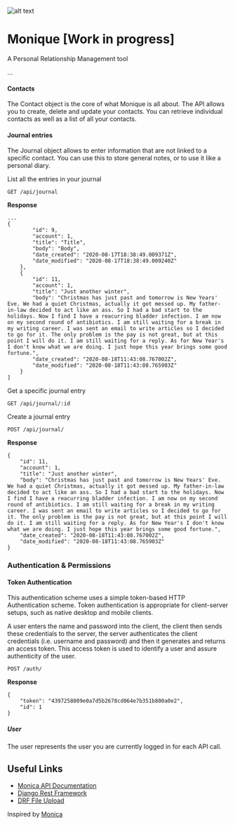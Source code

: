 ![alt text](https://upload.wikimedia.org/wikipedia/commons/thumb/9/95/Panda_icon.svg/240px-Panda_icon.svg.png)

# Monique [Work in progress]

A Personal Relationship Management tool

...


<!--**The rest of this document describes how to use some parts of Monique's API**-->

#### Contacts

The Contact object is the core of what Monique is all about. The API allows you to create, delete and update your contacts. You can retrieve individual contacts as well as a list of all your contacts.

#### Journal entries

The Journal object allows to enter information that are not linked to a specific contact. You can use this to store general notes, or to use it like a personal diary.

List all the entries in your journal
```
GET /api/journal
```
**Response**
```
...  
{
        "id": 9,
        "account": 1,
        "title": "Title",
        "body": "Body",
        "date_created": "2020-08-17T18:38:49.009371Z",
        "date_modified": "2020-08-17T18:38:49.009240Z"
    },
    {
        "id": 11,
        "account": 1,
        "title": "Just another winter",
        "body": "Christmas has just past and tomorrow is New Years' Eve. We had a quiet Christmas, actually it got messed up. My father-in-law decided to act like an ass. So I had a bad start to the holidays. Now I find I have a reacurring bladder infection. I am now on my second round of antibiotics. I am still waiting for a break in my writing career. I was sent an email to write articles so I decided to go for it. The only problem is the pay is not great, but at this point I will do it. I am still waiting for a reply. As for New Year's I don't know what we are doing. I just hope this year brings some good fortune.",
        "date_created": "2020-08-18T11:43:08.767002Z",
        "date_modified": "2020-08-18T11:43:08.765903Z"
    }
]
```
Get a specific journal entry
```
GET /api/journal/:id
```

Create a journal entry
```
POST /api/journal/
```
**Response**
```
{
    "id": 11,
    "account": 1,
    "title": "Just another winter",
    "body": "Christmas has just past and tomorrow is New Years' Eve. We had a quiet Christmas, actually it got messed up. My father-in-law decided to act like an ass. So I had a bad start to the holidays. Now I find I have a reacurring bladder infection. I am now on my second round of antibiotics. I am still waiting for a break in my writing career. I was sent an email to write articles so I decided to go for it. The only problem is the pay is not great, but at this point I will do it. I am still waiting for a reply. As for New Year's I don't know what we are doing. I just hope this year brings some good fortune.",
    "date_created": "2020-08-18T11:43:08.767002Z",
    "date_modified": "2020-08-18T11:43:08.765903Z"
}
```

### Authentication & Permissions
#### Token Authentication
This authentication scheme uses a simple token-based HTTP Authentication scheme. Token authentication is appropriate for client-server setups, such as native desktop and mobile clients.
 
A user enters the name and password into the client, the client then sends these credentials to the server, the server authenticates the client credentials (i.e. username and password) and then it generates and returns an access token. This access token is used to identify a user and assure authenticity of the user.  
```
POST /auth/
```
**Response**
```
{
    "token": "4397258009e0a7d5b2678cd064e7b351b800a0e2",
    "id": 1
}
```

##### User
The user represents the user you are currently logged in for each API call.

## Useful Links

- [Monica API Documentation](https://www.monicahq.com/api/overview)
- [Django Rest Framework](https://www.django-rest-framework.org/)
- [DRF File Upload](https://medium.com/@jxstanford/django-rest-framework-file-upload-e4bc8de669c0)

Inspired by [Monica](https://github.com/monicahq)

